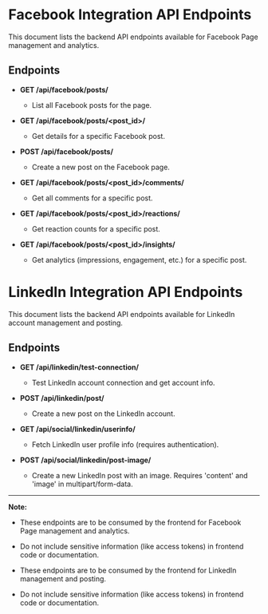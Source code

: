 # Facebook Integration API Endpoints

This document lists the backend API endpoints available for Facebook Page management and analytics.

## Endpoints

- **GET /api/facebook/posts/**
  - List all Facebook posts for the page.

- **GET /api/facebook/posts/<post_id>/**
  - Get details for a specific Facebook post.

- **POST /api/facebook/posts/**
  - Create a new post on the Facebook page.

- **GET /api/facebook/posts/<post_id>/comments/**
  - Get all comments for a specific post.

- **GET /api/facebook/posts/<post_id>/reactions/**
  - Get reaction counts for a specific post.

- **GET /api/facebook/posts/<post_id>/insights/**
  - Get analytics (impressions, engagement, etc.) for a specific post.

# LinkedIn Integration API Endpoints

This document lists the backend API endpoints available for LinkedIn account management and posting.

## Endpoints

- **GET /api/linkedin/test-connection/**
  - Test LinkedIn account connection and get account info.

- **POST /api/linkedin/post/**
  - Create a new post on the LinkedIn account.

- **GET /api/social/linkedin/userinfo/**
  - Fetch LinkedIn user profile info (requires authentication).

- **POST /api/social/linkedin/post-image/**
  - Create a new LinkedIn post with an image. Requires 'content' and 'image' in multipart/form-data.

---

**Note:**
- These endpoints are to be consumed by the frontend for Facebook Page management and analytics.
- Do not include sensitive information (like access tokens) in frontend code or documentation.

- These endpoints are to be consumed by the frontend for LinkedIn management and posting.
- Do not include sensitive information (like access tokens) in frontend code or documentation. 